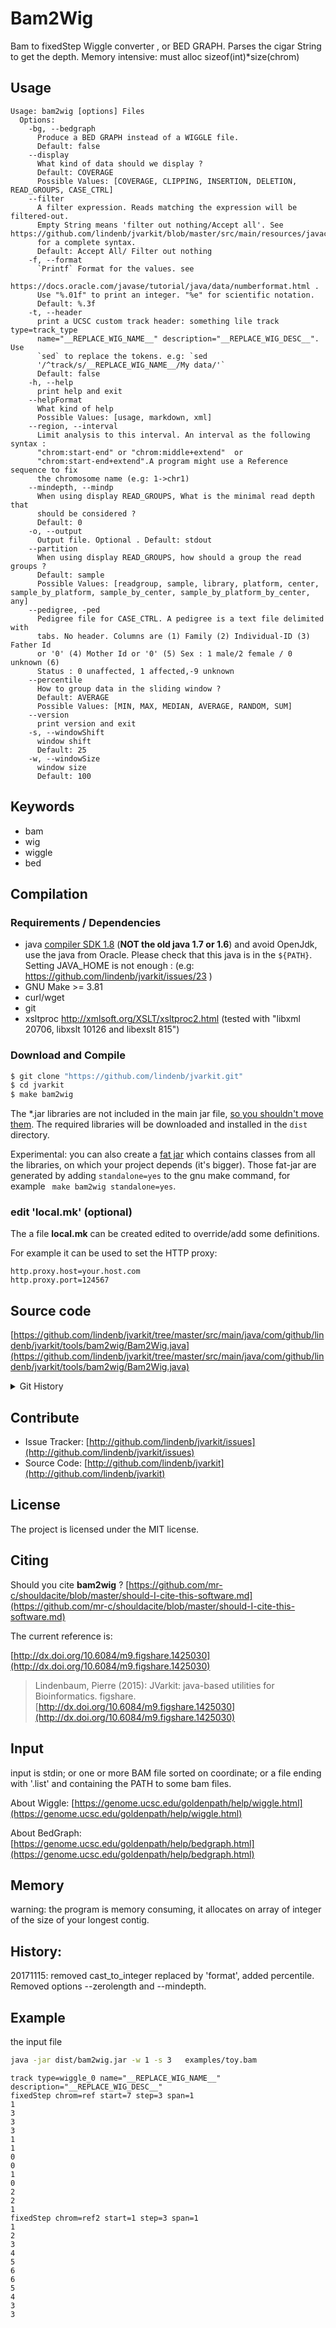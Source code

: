 # Bam2Wig

Bam to fixedStep Wiggle converter , or BED GRAPH. Parses the cigar String to get the depth. Memory intensive: must alloc sizeof(int)*size(chrom)


## Usage

```
Usage: bam2wig [options] Files
  Options:
    -bg, --bedgraph
      Produce a BED GRAPH instead of a WIGGLE file.
      Default: false
    --display
      What kind of data should we display ?
      Default: COVERAGE
      Possible Values: [COVERAGE, CLIPPING, INSERTION, DELETION, READ_GROUPS, CASE_CTRL]
    --filter
      A filter expression. Reads matching the expression will be filtered-out. 
      Empty String means 'filter out nothing/Accept all'. See https://github.com/lindenb/jvarkit/blob/master/src/main/resources/javacc/com/github/lindenb/jvarkit/util/bio/samfilter/SamFilterParser.jj 
      for a complete syntax.
      Default: Accept All/ Filter out nothing
    -f, --format
      `Printf` Format for the values. see 
      https://docs.oracle.com/javase/tutorial/java/data/numberformat.html . 
      Use "%.01f" to print an integer. "%e" for scientific notation.
      Default: %.3f
    -t, --header
      print a UCSC custom track header: something lile track type=track_type 
      name="__REPLACE_WIG_NAME__" description="__REPLACE_WIG_DESC__". Use 
      `sed` to replace the tokens. e.g: `sed 
      '/^track/s/__REPLACE_WIG_NAME__/My data/'`
      Default: false
    -h, --help
      print help and exit
    --helpFormat
      What kind of help
      Possible Values: [usage, markdown, xml]
    --region, --interval
      Limit analysis to this interval. An interval as the following syntax : 
      "chrom:start-end" or "chrom:middle+extend"  or 
      "chrom:start-end+extend".A program might use a Reference sequence to fix 
      the chromosome name (e.g: 1->chr1)
    --mindepth, --mindp
      When using display READ_GROUPS, What is the minimal read depth that 
      should be considered ?
      Default: 0
    -o, --output
      Output file. Optional . Default: stdout
    --partition
      When using display READ_GROUPS, how should a group the read groups ?
      Default: sample
      Possible Values: [readgroup, sample, library, platform, center, sample_by_platform, sample_by_center, sample_by_platform_by_center, any]
    --pedigree, -ped
      Pedigree file for CASE_CTRL. A pedigree is a text file delimited with 
      tabs. No header. Columns are (1) Family (2) Individual-ID (3) Father Id 
      or '0' (4) Mother Id or '0' (5) Sex : 1 male/2 female / 0 unknown (6) 
      Status : 0 unaffected, 1 affected,-9 unknown
    --percentile
      How to group data in the sliding window ?
      Default: AVERAGE
      Possible Values: [MIN, MAX, MEDIAN, AVERAGE, RANDOM, SUM]
    --version
      print version and exit
    -s, --windowShift
      window shift
      Default: 25
    -w, --windowSize
      window size
      Default: 100

```


## Keywords

 * bam
 * wig
 * wiggle
 * bed


## Compilation

### Requirements / Dependencies

* java [compiler SDK 1.8](http://www.oracle.com/technetwork/java/index.html) (**NOT the old java 1.7 or 1.6**) and avoid OpenJdk, use the java from Oracle. Please check that this java is in the `${PATH}`. Setting JAVA_HOME is not enough : (e.g: https://github.com/lindenb/jvarkit/issues/23 )
* GNU Make >= 3.81
* curl/wget
* git
* xsltproc http://xmlsoft.org/XSLT/xsltproc2.html (tested with "libxml 20706, libxslt 10126 and libexslt 815")


### Download and Compile

```bash
$ git clone "https://github.com/lindenb/jvarkit.git"
$ cd jvarkit
$ make bam2wig
```

The *.jar libraries are not included in the main jar file, [so you shouldn't move them](https://github.com/lindenb/jvarkit/issues/15#issuecomment-140099011 ).
The required libraries will be downloaded and installed in the `dist` directory.

Experimental: you can also create a [fat jar](https://stackoverflow.com/questions/19150811/) which contains classes from all the libraries, on which your project depends (it's bigger). Those fat-jar are generated by adding `standalone=yes` to the gnu make command, for example ` make bam2wig standalone=yes`.

### edit 'local.mk' (optional)

The a file **local.mk** can be created edited to override/add some definitions.

For example it can be used to set the HTTP proxy:

```
http.proxy.host=your.host.com
http.proxy.port=124567
```
## Source code 

[https://github.com/lindenb/jvarkit/tree/master/src/main/java/com/github/lindenb/jvarkit/tools/bam2wig/Bam2Wig.java](https://github.com/lindenb/jvarkit/tree/master/src/main/java/com/github/lindenb/jvarkit/tools/bam2wig/Bam2Wig.java)


<details>
<summary>Git History</summary>

```
Wed Nov 15 17:24:52 2017 +0100 ; adding Percentile, rewritten bam2wig, tests ; https://github.com/lindenb/jvarkit/commit/ecd0a198cb13ef05744c08b651a28448d360ef1d
Wed May 24 17:27:28 2017 +0200 ; lowres bam2raster & fix doc ; https://github.com/lindenb/jvarkit/commit/6edcfd661827927b541e7267195c762e916482a0
Fri May 5 21:02:19 2017 +0200 ; git move usage builder ; https://github.com/lindenb/jvarkit/commit/cc2f3aea9ca8fbb617b7f57a15b3294b6d6680e5
Fri Apr 7 16:35:31 2017 +0200 ; cont ; https://github.com/lindenb/jvarkit/commit/54c5a476e62e021ad18e7fd0d84bf9e5396c8c96
Thu Nov 26 12:58:31 2015 +0100 ; cont ; https://github.com/lindenb/jvarkit/commit/cfdff2e66fbeaa4627b50361a09196be2a2e1477
Thu Oct 1 14:55:56 2015 +0200 ; bam2wig ; https://github.com/lindenb/jvarkit/commit/dd0835cd10122f2196335ebff9b7f6d7f40c265c
Thu Oct 16 17:24:57 2014 +0200 ; cont ; https://github.com/lindenb/jvarkit/commit/f0697329ae2147544cd191da0a67824313227a3f
Fri May 23 15:00:53 2014 +0200 ; cont moving to htsjdk ; https://github.com/lindenb/jvarkit/commit/81f98e337322928b07dfcb7a4045ba2464b7afa7
Mon May 12 10:28:28 2014 +0200 ; first sed on files ; https://github.com/lindenb/jvarkit/commit/79ae202e237f53b7edb94f4326fee79b2f71b8e8
Fri Mar 21 17:23:31 2014 +0100 ; continue ; https://github.com/lindenb/jvarkit/commit/3040855327a6578d058b81309e3d1aa631933497
Sun Feb 2 18:55:03 2014 +0100 ; cont ; https://github.com/lindenb/jvarkit/commit/abd24b56ec986dada1e5162be5bbd0dac0c2d57c
Tue Dec 3 17:50:17 2013 +0100 ; bam2wig ; https://github.com/lindenb/jvarkit/commit/25835dce4a1c841d0805416b9c389699060cf578
```

</details>

## Contribute

- Issue Tracker: [http://github.com/lindenb/jvarkit/issues](http://github.com/lindenb/jvarkit/issues)
- Source Code: [http://github.com/lindenb/jvarkit](http://github.com/lindenb/jvarkit)

## License

The project is licensed under the MIT license.

## Citing

Should you cite **bam2wig** ? [https://github.com/mr-c/shouldacite/blob/master/should-I-cite-this-software.md](https://github.com/mr-c/shouldacite/blob/master/should-I-cite-this-software.md)

The current reference is:

[http://dx.doi.org/10.6084/m9.figshare.1425030](http://dx.doi.org/10.6084/m9.figshare.1425030)

> Lindenbaum, Pierre (2015): JVarkit: java-based utilities for Bioinformatics. figshare.
> [http://dx.doi.org/10.6084/m9.figshare.1425030](http://dx.doi.org/10.6084/m9.figshare.1425030)


## Input

input is stdin; or  one or more BAM file sorted on coordinate; or a file ending with '.list' and containing the PATH to some bam files.

About Wiggle: [https://genome.ucsc.edu/goldenpath/help/wiggle.html](https://genome.ucsc.edu/goldenpath/help/wiggle.html)

About BedGraph: [https://genome.ucsc.edu/goldenpath/help/bedgraph.html](https://genome.ucsc.edu/goldenpath/help/bedgraph.html)

## Memory

warning: the program is memory consuming, it allocates on array of integer of the size of your longest contig.

## History:

20171115: removed cast_to_integer replaced by 'format', added percentile. Removed options --zerolength and --mindepth.

## Example
the input file

```bash
java -jar dist/bam2wig.jar -w 1 -s 3   examples/toy.bam
```

```
track type=wiggle_0 name="__REPLACE_WIG_NAME__" description="__REPLACE_WIG_DESC__"
fixedStep chrom=ref start=7 step=3 span=1
1
3
3
3
1
1
0
0
1
0
2
2
1
fixedStep chrom=ref2 start=1 step=3 span=1
1
2
3
4
5
6
6
5
4
3
3
```


